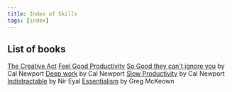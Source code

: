```yaml
---
title: Index of Skills
tags: [index]
---
```


## List of books

[The Creative Act](./The_Creative_Act-Rick-Rubin.md)
[Feel Good Productivity](./Feel_Good_Productivity-Ali_Abdaal.md)
[So Good they can't ignore you](./so_good_cant_ignore_you-Cal_Newport.md) by Cal Newport
[Deep work](./deep_work-Cal_Newport.md) by Cal Newport
[Slow Productivity](./slow_productivity-cal_newport.md) by Cal Newport
[Indistractable](./Indistractable-Nir_Eyal.md) by Nir Eyal
[Essentialism](Essentialism-Greg_McKeown.md) by Greg McKeown

